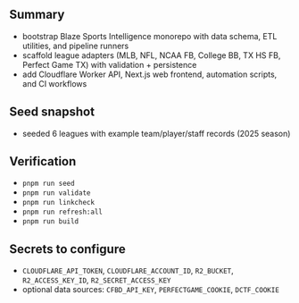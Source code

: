 ## Summary
- bootstrap Blaze Sports Intelligence monorepo with data schema, ETL utilities, and pipeline runners
- scaffold league adapters (MLB, NFL, NCAA FB, College BB, TX HS FB, Perfect Game TX) with validation + persistence
- add Cloudflare Worker API, Next.js web frontend, automation scripts, and CI workflows

## Seed snapshot
- seeded 6 leagues with example team/player/staff records (2025 season)

## Verification
- `pnpm run seed`
- `pnpm run validate`
- `pnpm run linkcheck`
- `pnpm run refresh:all`
- `pnpm run build`

## Secrets to configure
- `CLOUDFLARE_API_TOKEN`, `CLOUDFLARE_ACCOUNT_ID`, `R2_BUCKET`, `R2_ACCESS_KEY_ID`, `R2_SECRET_ACCESS_KEY`
- optional data sources: `CFBD_API_KEY`, `PERFECTGAME_COOKIE`, `DCTF_COOKIE`
